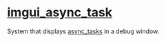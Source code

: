 # [imgui_async_task](imgui_async_task.hpp)

System that displays [async_tasks](../../data/async_task.md) in a debug window.
